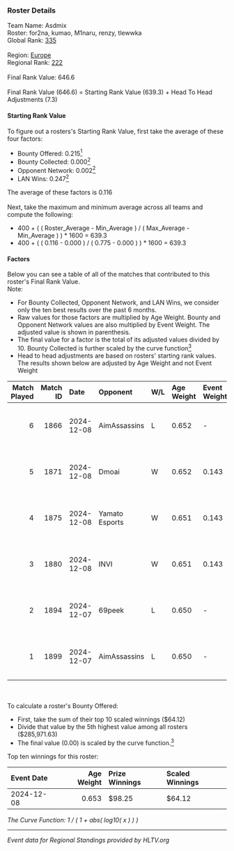 ### Roster Details<br />
Team Name: Asdmix<br />
Roster: for2na, kumao, M1naru, renzy, tlewwka<br />
Global Rank: [335](../../standings_global_2025_02_28.md)<br />
<br />
Region: [Europe]( ../../standings_europe_2025_02_28.md)<br />
Regional Rank: [222]( ../../standings_europe_2025_02_28.md)<br />
<br />
Final Rank Value:  646.6<br />
<br />
Final Rank Value (646.6) = Starting Rank Value (639.3) + Head To Head Adjustments (7.3)<br />

#### Starting Rank Value<br />
To figure out a rosters's Starting Rank Value, first take the average of these four factors:<br />
- Bounty Offered: 0.215[<sup>1</sup>](#table2)
- Bounty Collected: 0.000[<sup>2</sup>](#table1)
- Opponent Network: 0.002[<sup>2</sup>](#table1)
- LAN Wins: 0.247[<sup>2</sup>](#table1)

The average of these factors is 0.116<br />
<br />
Next, take the maximum and minimum average across all teams and compute the following:<br />
- 400 + ( ( Roster_Average - Min_Average ) / ( Max_Average - Min_Average ) ) * 1600 = 639.3
- 400 + ( ( 0.116 - 0.000 ) / ( 0.775 - 0.000 ) ) * 1600 = 639.3


#### Factors<br />
Below you can see a table of all of the matches that contributed to this roster's Final Rank Value.<br />
Note:<br />

- For Bounty Collected, Opponent Network, and LAN Wins, we consider only the ten best results over the past 6 months.
- Raw values for those factors are multiplied by Age Weight. Bounty and Opponent Network values are also multiplied by Event Weight. The adjusted value is shown in parenthesis.
- The final value for a factor is the total of its adjusted values divided by 10. Bounty Collected is further scaled by the curve function[<sup>3</sup>](#curveFunction)
- Head to head adjustments are based on rosters' starting rank values. The results shown below are adjusted by Age Weight and not Event Weight
<span id="table1"></span><br />


| Match Played | Match ID | Date       | Opponent       | W/L | Age Weight | Event Weight | Bounty Collected | Opponent Network | LAN Wins  | H2H Adj. | Roster                                |
| -: | -: | :- | :- | :- | :- | :- | :- | :- | :- | -: | :- |
|            6 |     1866 | 2024-12-08 | AimAssassins   | L   | 0.652      | -            | -                | -                | -         |    -2.74 | for2na, kumao, M1naru, renzy, tlewwka |
|            5 |     1871 | 2024-12-08 | Dmoai          | W   | 0.652      | 0.143        | 0.000 (0.000)    | 0.097 (0.009)    | 1 (0.652) |     7.31 | for2na, kumao, M1naru, renzy, tlewwka |
|            4 |     1875 | 2024-12-08 | Yamato Esports | W   | 0.651      | 0.143        | 0.000 (0.000)    | 0.065 (0.006)    | 1 (0.651) |     6.48 | for2na, kumao, M1naru, renzy, tlewwka |
|            3 |     1880 | 2024-12-08 | INVI           | W   | 0.651      | 0.143        | 0.000 (0.000)    | 0.032 (0.003)    | 1 (0.651) |     5.06 | for2na, kumao, M1naru, renzy, tlewwka |
|            2 |     1894 | 2024-12-07 | 69peek         | L   | 0.650      | -            | -                | -                | -         |    -6.31 | for2na, kumao, M1naru, renzy, tlewwka |
|            1 |     1899 | 2024-12-07 | AimAssassins   | L   | 0.650      | -            | -                | -                | -         |    -2.48 | for2na, kumao, M1naru, renzy, tlewwka |

<br />
<span id="table2"></span><br />
To calculate a roster's Bounty Offered:<br />

- First, take the sum of their top 10 scaled winnings ($64.12)
- Divide that value by the 5th highest value among all rosters ($285,971.63)
- The final value (0.00) is scaled by the curve function.[<sup>3</sup>](#curveFunction)

Top ten winnings for this roster:<br />

| Event Date | Age Weight | Prize Winnings | Scaled Winnings |
| :- | -: | :- | :- |
| 2024-12-08 |      0.653 | $98.25         | $64.12          |


<span id="curveFunction"></span>_The Curve Function: 1 / ( 1 + abs( log10( x ) ) )_<br />

---
_Event data for Regional Standings provided by HLTV.org_<br />
